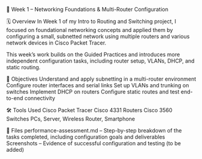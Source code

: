 📘 Week 1 – Networking Foundations & Multi-Router Configuration

🗓️ Overview
In Week 1 of my Intro to Routing and Switching project, I focused on foundational networking concepts and applied them by configuring a small, subnetted network using multiple routers and various network devices in Cisco Packet Tracer.

This week’s work builds on the Guided Practices and introduces more independent configuration tasks, including router setup, VLANs, DHCP, and static routing.

🎯 Objectives
Understand and apply subnetting in a multi-router environment
Configure router interfaces and serial links
Set up VLANs and trunking on switches
Implement DHCP on routers
Configure static routes and test end-to-end connectivity

🛠️ Tools Used
Cisco Packet Tracer
Cisco 4331 Routers
Cisco 3560 Switches
PCs, Server, Wireless Router, Smartphone

📂 Files
performance-assessment.md – Step-by-step breakdown of the tasks completed, including configuration goals and deliverables
Screenshots – Evidence of successful configuration and testing (to be added)
